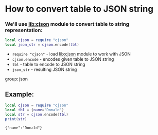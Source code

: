 # How to convert table to JSON string

### We'll use [lib:cjson](https://onelinerhub.com/lua/install-cjson-module-with-luarocks) module to convert table to string representation:

```lua
local cjson = require "cjson"
local json_str = cjson.encode(tbl)
```

- `require "cjson"` - load [lib:cjson](https://onelinerhub.com/lua/install-cjson-module-with-luarocks) module to work with JSON
- `cjson.encode` - encodes given table to JSON string
- `tbl` - table to encode to JSON string
- `json_str` - resulting JSON string

group: json

## Example: 
```lua
local cjson = require "cjson"
local tbl = {name="Donald"}
local str = cjson.encode(tbl)
print(str)
```
```
{"name":"Donald"}

```

